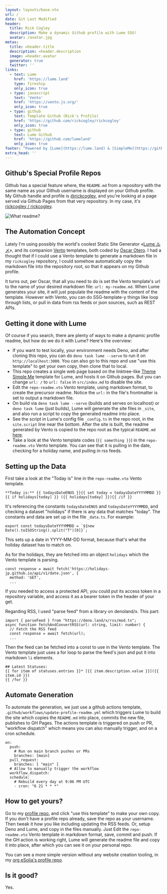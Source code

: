 ```yaml
---
layout: layouts/base.vto
url: /
date: Git Last Modified
header:
  title: Rick Cogley
  description: Make a dynamic Github profile with Lume SSG!
  avatar: /avatar.jpg
metas:
  title: =header.title
  description: =header.description
  image: =header.avatar
  generator: true
  twitter: ''
links:
  - text: Lume
    href: 'https://lume.land'
    type: fireship
    only_icon: true
  - type: javascript
    text: 'Vento'
    href: 'https://vento.js.org/'
    only_icon: true
  - type: github
    text: Template Github (Rick's Profile)
    href: 'https://github.com/rickcogley/rickcogley'
    only_icon: true
  - type: github
    text: Lume Github
    href: 'https://github.com/lumeland'
    only_icon: true
footer: "Powered by [Lume](https://lume.land) & [SimpleMe](https://github.com/lumeland/theme-simple-me) theme"
extra_head: ''
---
```


## Github's Special Profile Repos

Github has a special feature where, the `README.md` from a repository with the
same name as your Github username is displayed on your Github profile. My Github
handle and profile is [@rickcogley](https://github.com/rickcogley), and you're
looking at a page served via Github Pages from that very repository. In my case,
it's [rickcogley / rickcogley](https://github.com/rickcogley/rickcogley).

![What readme?](/figure1.png)

## The Automation Concept

Lately I'm using possibly the world's coolest Static Site Generator
«[Lume ルメ](https://lume.land/)», and its companion
[Vento](https://vento.js.org/) templates, both coded by
[Óscar Otero](https://oscarotero.com/). I had a thought that if I could use a
Vento template to generate a markdown file in my `rickcogley` repository, I
could somehow automatically copy the markdown file into the repository root, so
that it appears on my Github profile.

It turns out, per Oscar, that all you need to do is set the Vento template's url
to the name of your desired markdown file: `url: my-readme.md`. When Lume
generates your site, it will just populate the readme with the content of the
template. However with Vento, you can do SSG-template-y things like loop through
lists, or pull in data from rss feeds or json sources, such as REST APIs.

## Getting it done with Lume

Of course if you search, there are plenty of ways to make a dynamic profile
readme, but how do we do it with Lume? Here's the overview:

- If you want to test locally, your environment needs Deno, and after cloning
  this repo, you can do `deno task lume --serve` to run it on
  `http://localhost:3000`. You can also go to this repo and use "use this
  template" to get your own copy, then clone that to local.
- This repo creates a single web page based on the linktree-like
  [Theme Simple Me](https://github.com/lumeland/theme-simple-me) template for
  Lume, and hosts it on Github pages. But you can change `url: /` to
  `url: false` in `src/index.md` to disable the site.
- Edit the `repo-readme.vto` Vento template, using markdown format, to create
  the precursor readme. Notice the `url:` in the file's frontmatter is set to
  output a markdown file.
- On build via `deno task lume --serve` (builds and serves on localhost) or
  `deno task lume` (just builds), Lume will generate the site files in `_site`,
  and also run a script to copy the generated readme into place.
- See the script in Lume's config file `_config.ts` in the repo root, in the
  `site.script` line near the bottom. After the site is built, the readme
  generated by Vento is copied to the repo root as the typical `README.md`
  [here](https://github.com/RickCogley/rickcogley/blob/main/README.md).
- Take a look at the Vento template codes (`{{ something }}`) in the
  `repo-readme.vto` Vento template. You can see that it is pulling in the date,
  checking for a holiday name, and pulling in rss feeds.

## Setting up the Data

First take a look at the "Today is" line in the `repo-readme.vto` Vento
template.

```
**Today is:** {{ todaysDateENUS }}{{ set today = todaysDateYYYYMMDD }}{{ if holidays[today] }} ({{ holidays[today] }}){{ /if }}
```

It's referencing the constants `todaysDateENUS` and `todaysDateYYYYMMDD`, and
checking a dataset "holidays" if there is any data that matches "today". The
constants and data are set up in the file `_data.ts`. For example:

```
export const todaysDateYYYYMMDD = `${new Date().toISOString().split("T")[0]}`;
```

This sets up a date in YYYY-MM-DD format, because that's what the holiday
dataset has to match on.

As for the holidays, they are fetched into an object `holidays` which the Vento
template is parsing.

```
const response = await fetch('https://holidays-jp.github.io/api/v1/date.json', {
  method: 'GET',
  ...
```

If you needed to access a protected API, you could put its access token in a
repository variable, and access it as a bearer token in the header of your get.

Regarding RSS, I used "parse feed" from a library on denoland/x. This part:

```
import { parseFeed } from "https://deno.land/x/rss/mod.ts";
async function fetchAndConvertRSS(url: string, limit: number) {
  // Fetch the RSS feed
  const response = await fetch(url);
  ...
```

Then the feed can be fetched into a const to use in the Vento template. The
Vento template just uses a for loop to parse the feed's json and put it into
markdown `li` elements.

```
## Latest Statuses:
{{ for item of statuses.entries }}* [{{ item.description.value }}]({{ item.id }})
{{ /for }}
```

## Automate Generation

To automate the generation, we just use a github actions template,
`.github/workflows/update-profile-readme.yml` which triggers Lume to build the
site which copies the `README.md` into place, commits the new file, publishes to
GH Pages. The actions template is triggered on push or PR, "workflow dispatch"
which means you can also manually trigger, and on a cron schedule.

```
on:
  push:
    # Run on main branch pushes or PRs
    branches: [main]
  pull_request:
    branches: [ "main" ]
  # Allow to manually trigger the workflow
  workflow_dispatch:
  schedule:
    # Rebuild every day at 9:06 PM UTC
    - cron: "6 21 * * *"
```

## How to get yours?

Go to my [profile repo](https://github.com/rickcogley/rickcogley), and click
"use this template" to make your own copy. If you don't have a profile repo
already, save the repo as your username. Then tweak it how you like including
updating the RSS feeds. Or, setup Deno and Lume, and copy in the files manually.
Just Edit the `repo-readme.vto` Vento template in markdown format, save, commit
and push. If the GH action is working right, Lume will generate the readme file
and copy it into place, after which you can see it on your personal repo.

You can see a more simple version without any website creation tooling, in my [org eSolia's profile repo](https://github.com/eSolia/.github).

## Is it good?

Yes.
